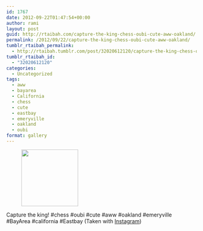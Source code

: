 ```yaml
---
id: 1767
date: 2012-09-22T01:47:54+00:00
author: rami
layout: post
guid: http://rtaibah.com/capture-the-king-chess-oubi-cute-aww-oakland/
permalink: /2012/09/22/capture-the-king-chess-oubi-cute-aww-oakland/
tumblr_rtaibah_permalink:
  - http://rtaibah.tumblr.com/post/32020612120/capture-the-king-chess-oubi-cute-aww-oakland
tumblr_rtaibah_id:
  - "32020612120"
categories:
  - Uncategorized
tags:
  - aww
  - bayarea
  - California
  - chess
  - cute
  - eastbay
  - emeryville
  - oakland
  - oubi
format: gallery
---
```

<div id='gallery-89' class='gallery galleryid-1767 gallery-columns-3 gallery-size-thumbnail'>
  <figure class='gallery-item'> 
  
  <div class='gallery-icon landscape'>
    <a href='http://139.59.20.41/2012/09/22/capture-the-king-chess-oubi-cute-aww-oakland/attachment/1768/'><img width="150" height="150" src="http://139.59.20.41/wp-content/uploads/2012/09/tumblr_maqabulIpL1qb4qlko1_1280-150x150.jpg" class="attachment-thumbnail size-thumbnail" alt="" srcset="http://139.59.20.41/wp-content/uploads/2012/09/tumblr_maqabulIpL1qb4qlko1_1280-150x150.jpg 150w, http://139.59.20.41/wp-content/uploads/2012/09/tumblr_maqabulIpL1qb4qlko1_1280-300x300.jpg 300w, http://139.59.20.41/wp-content/uploads/2012/09/tumblr_maqabulIpL1qb4qlko1_1280-100x100.jpg 100w, http://139.59.20.41/wp-content/uploads/2012/09/tumblr_maqabulIpL1qb4qlko1_1280.jpg 612w" sizes="100vw" /></a>
  </div></figure>
</div>

Capture the king! #chess #oubi #cute #aww #oakland #emeryville #BayArea #california #Eastbay (Taken with [Instagram](http://instagram.com))